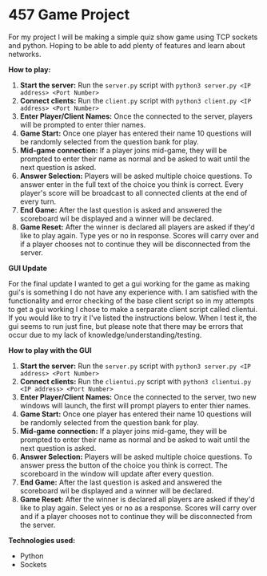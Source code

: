 # 457 Game Project

For my project I will be making a simple quiz show game using TCP sockets and python. Hoping to be able to add plenty of features and learn about networks.

**How to play:**
1. **Start the server:** Run the `server.py` script with `python3 server.py <IP address> <Port Number>`
2. **Connect clients:** Run the `client.py` script with `python3 client.py <IP address> <Port Number>`
3. **Enter Player/Client Names:** Once the connected to the server, players will be prompted to enter thier names.
4. **Game Start:** Once one player has entered their name 10 questions will be randomly selected from the question bank for play.
5. **Mid-game connection:** If a player joins mid-game, they will be prompted to enter their name as normal and be asked to wait until the next question is asked.
6. **Answer Selection:** Players will be asked multiple choice questions. To answer enter in the full text of the choice you think is correct. Every player's score will be broadcast to all connected clients at the end of every turn.
7. **End Game:** After the last question is asked and answered the scoreboard wil be displayed and a winner will be declared. 
8. **Game Reset:** After the winner is declared all players are asked if they'd like to play again. Type yes or no in response. Scores will carry over and if a player chooses not to continue they will be disconnected from the server. 
 

**GUI Update**

For the final update I wanted to get a gui working for the game as making gui's is something I do not have any experience with. 
I am satisfied with the functionality and error checking of the base client script so in my attempts to get a gui working I chose to make a serparate client script 
called clientui. If you would like to try it I've listed the instructions below. When I test it, the gui seems to run just fine, but please note that there may 
be errors that occur due to my lack of knowledge/understanding/testing.

**How to play with the GUI**
1. **Start the server:** Run the `server.py` script with `python3 server.py <IP address> <Port Number>`
2. **Connect clients:** Run the `clientui.py` script with `python3 clientui.py <IP address> <Port Number>`
3. **Enter Player/Client Names:** Once the connected to the server, two new windows will launch, the first will prompt players to enter thier names.
4. **Game Start:** Once one player has entered their name 10 questions will be randomly selected from the question bank for play.
5. **Mid-game connection:** If a player joins mid-game, they will be prompted to enter their name as normal and be asked to wait until the next question is asked.
6. **Answer Selection:** Players will be asked multiple choice questions. To answer press the button of the choice you think is correct. The scoreboard in the window will update after every question.
7. **End Game:** After the last question is asked and answered the scoreboard wil be displayed and a winner will be declared. 
8. **Game Reset:** After the winner is declared all players are asked if they'd like to play again. Select yes or no as a response. Scores will carry over and if a player chooses not to continue they will be disconnected from the server. 

**Technologies used:**
* Python
* Sockets

